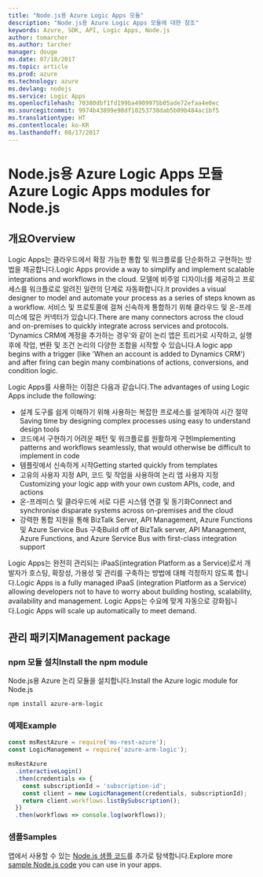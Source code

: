 ```yaml
---
title: "Node.js용 Azure Logic Apps 모듈"
description: "Node.js용 Azure Logic Apps 모듈에 대한 참조"
keywords: Azure, SDK, API, Logic Apps, Node.js
author: tomarcher
ms.author: tarcher
manager: douge
ms.date: 07/18/2017
ms.topic: article
ms.prod: azure
ms.technology: azure
ms.devlang: nodejs
ms.service: Logic Apps
ms.openlocfilehash: 70380dbf1fd199ba4909975b05ade72efaa4e0ec
ms.sourcegitcommit: 9974b43899e98df10253738dab5b09b484ac1bf5
ms.translationtype: HT
ms.contentlocale: ko-KR
ms.lasthandoff: 08/17/2017
---
```

# <a name="azure-logic-apps-modules-for-nodejs"></a><span data-ttu-id="d49d4-104">Node.js용 Azure Logic Apps 모듈</span><span class="sxs-lookup"><span data-stu-id="d49d4-104">Azure Logic Apps modules for Node.js</span></span>

## <a name="overview"></a><span data-ttu-id="d49d4-105">개요</span><span class="sxs-lookup"><span data-stu-id="d49d4-105">Overview</span></span>
<span data-ttu-id="d49d4-106">Logic Apps는 클라우드에서 확장 가능한 통합 및 워크플로를 단순화하고 구현하는 방법을 제공합니다.</span><span class="sxs-lookup"><span data-stu-id="d49d4-106">Logic Apps provide a way to simplify and implement scalable integrations and workflows in the cloud.</span></span> <span data-ttu-id="d49d4-107">모델에 비주얼 디자이너를 제공하고 프로세스를 워크플로로 알려진 일련의 단계로 자동화합니다.</span><span class="sxs-lookup"><span data-stu-id="d49d4-107">It provides a visual designer to model and automate your process as a series of steps known as a workflow.</span></span> <span data-ttu-id="d49d4-108">서비스 및 프로토콜에 걸쳐 신속하게 통합하기 위해 클라우드 및 온-프레미스에 많은 커넥터가 있습니다.</span><span class="sxs-lookup"><span data-stu-id="d49d4-108">There are many connectors across the cloud and on-premises to quickly integrate across services and protocols.</span></span> <span data-ttu-id="d49d4-109">'Dynamics CRM에 계정을 추가하는 경우'와 같이 논리 앱은 트리거로 시작하고, 실행 후에 작업, 변환 및 조건 논리의 다양한 조합을 시작할 수 있습니다.</span><span class="sxs-lookup"><span data-stu-id="d49d4-109">A logic app begins with a trigger (like 'When an account is added to Dynamics CRM') and after firing can begin many combinations of actions, conversions, and condition logic.</span></span>

<span data-ttu-id="d49d4-110">Logic Apps를 사용하는 이점은 다음과 같습니다.</span><span class="sxs-lookup"><span data-stu-id="d49d4-110">The advantages of using Logic Apps include the following:</span></span>
- <span data-ttu-id="d49d4-111">설계 도구를 쉽게 이해하기 위해 사용하는 복잡한 프로세스를 설계하여 시간 절약</span><span class="sxs-lookup"><span data-stu-id="d49d4-111">Saving time by designing complex processes using easy to understand design tools</span></span>
- <span data-ttu-id="d49d4-112">코드에서 구현하기 어려운 패턴 및 워크플로를 원활하게 구현</span><span class="sxs-lookup"><span data-stu-id="d49d4-112">Implementing patterns and workflows seamlessly, that would otherwise be difficult to implement in code</span></span>
- <span data-ttu-id="d49d4-113">템플릿에서 신속하게 시작</span><span class="sxs-lookup"><span data-stu-id="d49d4-113">Getting started quickly from templates</span></span>
- <span data-ttu-id="d49d4-114">고유의 사용자 지정 API, 코드 및 작업을 사용하여 논리 앱 사용자 지정</span><span class="sxs-lookup"><span data-stu-id="d49d4-114">Customizing your logic app with your own custom APIs, code, and actions</span></span>
- <span data-ttu-id="d49d4-115">온-프레미스 및 클라우드에 서로 다른 시스템 연결 및 동기화</span><span class="sxs-lookup"><span data-stu-id="d49d4-115">Connect and synchronise disparate systems across on-premises and the cloud</span></span>
- <span data-ttu-id="d49d4-116">강력한 통합 지원을 통해 BizTalk Server, API Management, Azure Functions 및 Azure Service Bus 구축</span><span class="sxs-lookup"><span data-stu-id="d49d4-116">Build off of BizTalk server, API Management, Azure Functions, and Azure Service Bus with first-class integration support</span></span>

<span data-ttu-id="d49d4-117">Logic Apps는 완전히 관리되는 iPaaS(integration Platform as a Service)로서 개발자가 호스팅, 확장성, 가용성 및 관리를 구축하는 방법에 대해 걱정하지 않도록 합니다.</span><span class="sxs-lookup"><span data-stu-id="d49d4-117">Logic Apps is a fully managed iPaaS (integration Platform as a Service) allowing developers not to have to worry about building hosting, scalability, availability and management.</span></span> <span data-ttu-id="d49d4-118">Logic Apps는 수요에 맞게 자동으로 강화됩니다.</span><span class="sxs-lookup"><span data-stu-id="d49d4-118">Logic Apps will scale up automatically to meet demand.</span></span>

## <a name="management-package"></a><span data-ttu-id="d49d4-119">관리 패키지</span><span class="sxs-lookup"><span data-stu-id="d49d4-119">Management package</span></span>

### <a name="install-the-npm-module"></a><span data-ttu-id="d49d4-120">npm 모듈 설치</span><span class="sxs-lookup"><span data-stu-id="d49d4-120">Install the npm module</span></span>

<span data-ttu-id="d49d4-121">Node.js용 Azure 논리 모듈을 설치합니다.</span><span class="sxs-lookup"><span data-stu-id="d49d4-121">Install the Azure logic module for Node.js</span></span>

```bash
npm install azure-arm-logic
```

### <a name="example"></a><span data-ttu-id="d49d4-122">예제</span><span class="sxs-lookup"><span data-stu-id="d49d4-122">Example</span></span>

```javascript
const msRestAzure = require('ms-rest-azure');
const LogicManagement = require('azure-arm-logic');

msRestAzure
  .interactiveLogin()
  .then(credentials => {
    const subscriptionId = 'subscription-id';
    const client = new LogicManagement(credentials, subscriptionId);
    return client.workflows.listBySubscription();
  })
  .then(workflows => console.log(workflows));
```

### <a name="samples"></a><span data-ttu-id="d49d4-123">샘플</span><span class="sxs-lookup"><span data-stu-id="d49d4-123">Samples</span></span>

<span data-ttu-id="d49d4-124">앱에서 사용할 수 있는 [Node.js 샘플 코드](https://azure.microsoft.com/resources/samples/?platform=nodejs)를 추가로 탐색합니다.</span><span class="sxs-lookup"><span data-stu-id="d49d4-124">Explore more [sample Node.js code](https://azure.microsoft.com/resources/samples/?platform=nodejs) you can use in your apps.</span></span>

